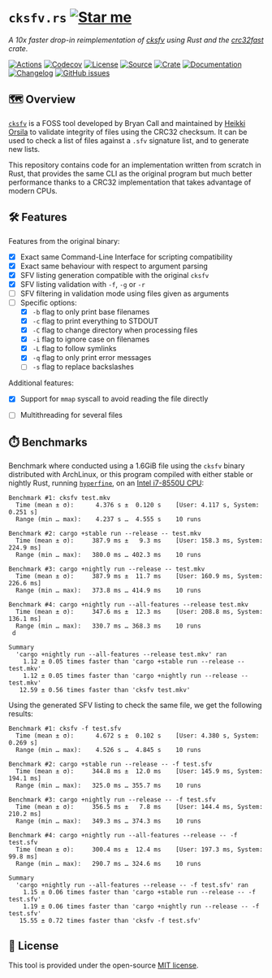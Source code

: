 # `cksfv.rs` [![Star me](https://img.shields.io/github/stars/althonos/cksfv.rs.svg?style=social&label=Star&maxAge=3600)](https://github.com/althonos/cksfv.rs/stargazers)

*A 10x faster drop-in reimplementation of [cksfv](https://zakalwe.fi/~shd/foss/cksfv/)
using Rust and the [crc32fast](https://crates.io/crates/crc32fast) crate.*

[![Actions](https://img.shields.io/github/actions/workflow/status/althonos/cksfv.rs/test.yml?style=flat-square&cacheSeconds=600)](https://github.com/althonos/cksfv.rs)
[![Codecov](https://img.shields.io/codecov/c/gh/althonos/cksfv.rs/master.svg?style=flat-square&maxAge=600)](https://codecov.io/gh/althonos/cksfv.rs)
[![License](https://img.shields.io/badge/license-MIT-blue.svg?style=flat-square&maxAge=2678400)](https://choosealicense.com/licenses/mit/)
[![Source](https://img.shields.io/badge/source-GitHub-303030.svg?maxAge=2678400&style=flat-square)](https://github.com/althonos/cksfv.rs)
[![Crate](https://img.shields.io/crates/v/cksfv.svg?maxAge=600&style=flat-square)](https://crates.io/crates/cksfv)
[![Documentation](https://img.shields.io/badge/docs.rs-latest-4d76ae.svg?maxAge=2678400&style=flat-square)](https://docs.rs/cksfv)
[![Changelog](https://img.shields.io/badge/keep%20a-changelog-8A0707.svg?maxAge=2678400&style=flat-square)](https://github.com/althonos/cksfv.rs/blob/master/CHANGELOG.md)
[![GitHub issues](https://img.shields.io/github/issues/althonos/cksfv.rs.svg?style=flat-square)](https://github.com/althonos/cksfv.rs/issues)


## 🗺️ Overview

[`cksfv`](https://zakalwe.fi/~shd/foss/cksfv/) is a FOSS tool developed by
Bryan Call and maintained by [Heikki Orsila](https://github.com/heikkiorsila)
to validate integrity of files using the CRC32 checksum. It can be used to
check a list of files against a `.sfv` signature list, and to generate new
lists.

This repository contains code for an implementation written from scratch in Rust,
that provides the same CLI as the original program but much better performance
thanks to a CRC32 implementation that takes advantage of modern CPUs.


## 🛠️ Features

Features from the original binary:

- [x] Exact same Command-Line Interface for scripting compatibility
- [x] Exact same behaviour with respect to argument parsing
- [x] SFV listing generation compatible with the original `cksfv`
- [x] SFV listing validation with `-f`, `-g` or `-r`
- [ ] SFV filtering in validation mode using files given as arguments
- [ ] Specific options:
  - [x] `-b` flag to only print base filenames
  - [x] `-c` flag to print everything to STDOUT
  - [x] `-C` flag to change directory when processing files
  - [x] `-i` flag to ignore case on filenames
  - [x] `-L` flag to follow symlinks
  - [x] `-q` flag to only print error messages
  - [ ] `-s` flag to replace backslashes

Additional features:

- [x] Support for `mmap` syscall to avoid reading the file directly
- [ ] Multithreading for several files


## ⏱️ Benchmarks

Benchmark where conducted using a 1.6GiB file using the `cksfv` binary
distributed with ArchLinux, or this program compiled with either stable or
nightly Rust, running [`hyperfine`](https://github.com/sharkdp/hyperfine),
on an [Intel i7-8550U CPU](https://en.wikichip.org/wiki/intel/core_i7/i7-8550u):

```
Benchmark #1: cksfv test.mkv
  Time (mean ± σ):      4.376 s ±  0.120 s    [User: 4.117 s, System: 0.251 s]
  Range (min … max):    4.237 s …  4.555 s    10 runs

Benchmark #2: cargo +stable run --release -- test.mkv
  Time (mean ± σ):     387.9 ms ±   9.3 ms    [User: 158.3 ms, System: 224.9 ms]
  Range (min … max):   380.0 ms … 402.3 ms    10 runs

Benchmark #3: cargo +nightly run --release -- test.mkv
  Time (mean ± σ):     387.9 ms ±  11.7 ms    [User: 160.9 ms, System: 226.6 ms]
  Range (min … max):   373.8 ms … 414.9 ms    10 runs

Benchmark #4: cargo +nightly run --all-features --release test.mkv
  Time (mean ± σ):     347.6 ms ±  12.3 ms    [User: 208.8 ms, System: 136.1 ms]
  Range (min … max):   330.7 ms … 368.3 ms    10 runs
 d

Summary
  'cargo +nightly run --all-features --release test.mkv' ran
    1.12 ± 0.05 times faster than 'cargo +stable run --release -- test.mkv'
    1.12 ± 0.05 times faster than 'cargo +nightly run --release -- test.mkv'
   12.59 ± 0.56 times faster than 'cksfv test.mkv'
```

Using the generated SFV listing to check the same file, we get the following
results:

```
Benchmark #1: cksfv -f test.sfv
  Time (mean ± σ):      4.672 s ±  0.102 s    [User: 4.380 s, System: 0.269 s]
  Range (min … max):    4.526 s …  4.845 s    10 runs

Benchmark #2: cargo +stable run --release -- -f test.sfv
  Time (mean ± σ):     344.8 ms ±  12.0 ms    [User: 145.9 ms, System: 194.1 ms]
  Range (min … max):   325.0 ms … 355.7 ms    10 runs

Benchmark #3: cargo +nightly run --release -- -f test.sfv
  Time (mean ± σ):     356.5 ms ±   7.8 ms    [User: 144.4 ms, System: 210.2 ms]
  Range (min … max):   349.3 ms … 374.3 ms    10 runs

Benchmark #4: cargo +nightly run --all-features --release -- -f test.sfv
  Time (mean ± σ):     300.4 ms ±  12.4 ms    [User: 197.3 ms, System: 99.8 ms]
  Range (min … max):   290.7 ms … 324.6 ms    10 runs

Summary
  'cargo +nightly run --all-features --release -- -f test.sfv' ran
    1.15 ± 0.06 times faster than 'cargo +stable run --release -- -f test.sfv'
    1.19 ± 0.06 times faster than 'cargo +nightly run --release -- -f test.sfv'
   15.55 ± 0.72 times faster than 'cksfv -f test.sfv'
```

## 📜 License

This tool is provided under the open-source
[MIT license](https://choosealicense.com/licenses/mit/).
